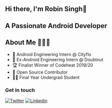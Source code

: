 ## Hi there, I'm Robin Singh👋

## A Passionate Android Developer

## About Me 🤷🏻‍♂️
* 📱 Android Engineering Intern @ Cityflo
* 📱 Ex-Android Engineering Intern @ Doubtnut
* :trophy: Finalist Winner of Codeheat 2019/20
* 📝 Open Source Contributor
* :student: Final Year Undergrad Student

### Get in touch
[![Twitter](https://img.shields.io/badge/-Twitter-222222?style=flat-square&logo=twitter&color=blue&logoColor=white&link=https://twitter.com/Rob_729/)](https://twitter.com/Rob_729/)
[![Linkedin](https://img.shields.io/badge/-LinkedIn-222222?style=flat-square&logo=Linkedin&color=blue&logoColor=white&link=https://www.linkedin.com/in/rob729/)](https://www.linkedin.com/in/rob729/)
